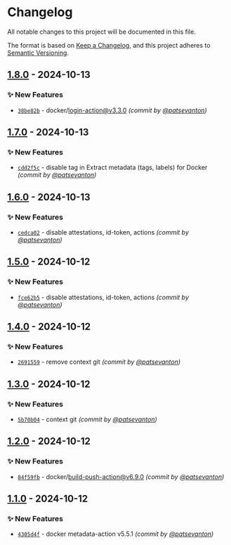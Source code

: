 # Changelog
All notable changes to this project will be documented in this file.

The format is based on [Keep a Changelog](https://keepachangelog.com/en/1.0.0/),
and this project adheres to [Semantic Versioning](https://semver.org/spec/v2.0.0.html).

## [1.8.0] - 2024-10-13
### :sparkles: New Features
- [`38be82b`](https://github.com/patsevanton/test-docker-images2/commit/38be82bdbc91da0f38839b6eca15c5ecca9582d1) - docker/login-action@v3.3.0 *(commit by [@patsevanton](https://github.com/patsevanton))*


## [1.7.0] - 2024-10-13
### :sparkles: New Features
- [`cdd2f5c`](https://github.com/patsevanton/test-docker-images2/commit/cdd2f5cbbb2312f184f035d7cb186a6523e7c9c3) - disable tag in Extract metadata (tags, labels) for Docker *(commit by [@patsevanton](https://github.com/patsevanton))*


## [1.6.0] - 2024-10-13
### :sparkles: New Features
- [`cedca02`](https://github.com/patsevanton/test-docker-images2/commit/cedca02b90584736034670984216ce8dfeaeac91) - disable attestations, id-token, actions *(commit by [@patsevanton](https://github.com/patsevanton))*


## [1.5.0] - 2024-10-12
### :sparkles: New Features
- [`fce62b5`](https://github.com/patsevanton/test-docker-images2/commit/fce62b596191a9593304472bccca5ab2cb880cdd) - disable attestations, id-token, actions *(commit by [@patsevanton](https://github.com/patsevanton))*


## [1.4.0] - 2024-10-12
### :sparkles: New Features
- [`2691559`](https://github.com/patsevanton/test-docker-images2/commit/26915599954091e34501b01f0644b15d32a17531) - remove context git *(commit by [@patsevanton](https://github.com/patsevanton))*


## [1.3.0] - 2024-10-12
### :sparkles: New Features
- [`5b70b04`](https://github.com/patsevanton/test-docker-images2/commit/5b70b04e782222b58411ddd1470a269fdf9f5278) - context git *(commit by [@patsevanton](https://github.com/patsevanton))*


## [1.2.0] - 2024-10-12
### :sparkles: New Features
- [`84f59fb`](https://github.com/patsevanton/test-docker-images2/commit/84f59fbba2c5f9941ace11844fd74a9a2e272b05) - docker/build-push-action@v6.9.0 *(commit by [@patsevanton](https://github.com/patsevanton))*


## [1.1.0] - 2024-10-12
### :sparkles: New Features
- [`4305d4f`](https://github.com/patsevanton/test-docker-images2/commit/4305d4fa405999a2b1cffb0f19a73eb22648e9a3) - docker metadata-action v5.5.1 *(commit by [@patsevanton](https://github.com/patsevanton))*

[1.1.0]: https://github.com/patsevanton/test-docker-images2/compare/1.0.0...1.1.0
[1.2.0]: https://github.com/patsevanton/test-docker-images2/compare/1.1.0...1.2.0
[1.3.0]: https://github.com/patsevanton/test-docker-images2/compare/1.2.0...1.3.0
[1.4.0]: https://github.com/patsevanton/test-docker-images2/compare/1.3.0...1.4.0
[1.5.0]: https://github.com/patsevanton/test-docker-images2/compare/1.4.0...1.5.0
[1.6.0]: https://github.com/patsevanton/test-docker-images2/compare/1.5.0...1.6.0
[1.7.0]: https://github.com/patsevanton/test-docker-images2/compare/1.6.0...1.7.0
[1.8.0]: https://github.com/patsevanton/test-docker-images2/compare/1.7.0...1.8.0
